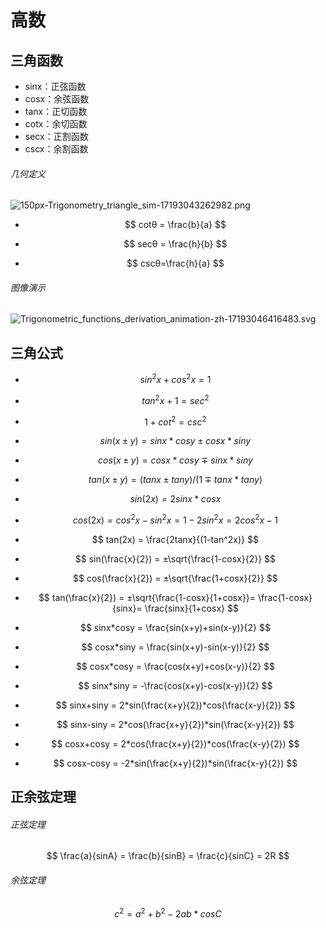 # 高数

## 三角函数

- sinx：正弦函数
- cosx：余弦函数
- tanx：正切函数
- cotx：余切函数
- secx：正割函数
- cscx：余割函数

###### 几何定义

![150px-Trigonometry_triangle_sim-17193043262982.png](150px-Trigonometry_triangle_sim-17193043262982.png)

- $$
  cotθ = \frac{b}{a}
  $$

- $$
  secθ = \frac{h}{b}
  $$

- $$
  cscθ=\frac{h}{a}
  $$

###### 图像演示

![Trigonometric_functions_derivation_animation-zh-17193046416483.svg](Trigonometric_functions_derivation_animation-zh-17193046416483.svg)

## 三角公式

- $$
  sin^2x+cos^2x = 1
  $$

- $$
  tan^2x + 1 = sec^2
  $$

- $$
  1+cot^2=csc^2
  $$

- $$
  sin(x±y) = sinx*cosy±cosx*siny
  $$

- $$
  cos(x±y) = cosx*cosy ∓ sinx*siny
  $$

- $$
  tan(x±y) = (tanx±tany)/(1∓tanx*tany)
  $$

- $$
  sin(2x) = 2sinx*cosx
  $$

- $$
  cos(2x) = cos^2x-sin^2x = 1-2sin^2x = 2cos^2x - 1
  $$

- $$
  tan(2x) = \frac{2tanx}{(1-tan^2x)}
  $$

- $$
  sin(\frac{x}{2}) = ±\sqrt{\frac{1-cosx}{2}}
  $$

- $$
  cos(\frac{x}{2}) = ±\sqrt{\frac{1+cosx}{2}}
  $$

- $$
  tan(\frac{x}{2}) = ±\sqrt{\frac{1-cosx}{1+cosx}}= \frac{1-cosx}{sinx}= \frac{sinx}{1+cosx}
  $$

- $$
  sinx*cosy = \frac{sin(x+y)+sin(x-y)}{2}
  $$

- $$
  cosx*siny = \frac{sin(x+y)-sin(x-y)}{2}
  $$

- $$
  cosx*cosy = \frac{cos(x+y)+cos(x-y)}{2}
  $$

- $$
  sinx*siny = -\frac{cos(x+y)-cos(x-y)}{2}
  $$

- $$
  sinx+siny = 2*sin(\frac{x+y}{2})*cos(\frac{x-y}{2})
  $$

- $$
  sinx-siny = 2*cos(\frac{x+y}{2})*sin(\frac{x-y}{2})
  $$

- $$
  cosx+cosy = 2*cos(\frac{x+y}{2})*cos(\frac{x-y}{2})
  $$

- $$
  cosx-cosy = -2*sin(\frac{x+y}{2})*sin(\frac{x-y}{2})
  $$

## 正余弦定理

###### 正弦定理

$$
\frac{a}{sinA} = \frac{b}{sinB} = \frac{c}{sinC} = 2R
$$

###### 余弦定理

$$
c^2 = a^2+b^2-2ab*cosC
$$





